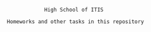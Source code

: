                                         High School of ITIS

                            Homeworks and other tasks in this repository
